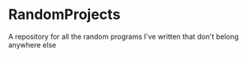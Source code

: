 # RandomProjects
A repository for all the random programs I've written that don't belong anywhere else
